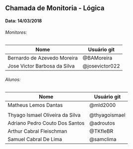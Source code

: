 ## Chamada de Monitoria - Lógica
#### Data: 14/03/2018

###### Monitores:

|Nome                               |Usuário git          |
|-----------------------------------|---------------------|
| Bernardo de Azevedo Moreira       | @BAMoreira          |
| Jose Victor Barbosa da Silva      | @josevictor022      |

###### Alunos:

|Nome                               |Usuário git          |
|-----------------------------------|---------------------|
|Matheus Lemos Dantas               | @mld2000            |
|                                   |                     |
| Thyago Ismael Oliveira da Silva   | @thyagoismael       |
| Adriano Pedro Couto Dos Santos    | @adroutos           |
| Arthur Cabral Fleischman          | @TKfleBR            |
|Samuel Cabral De Lima              | @samclima           |
